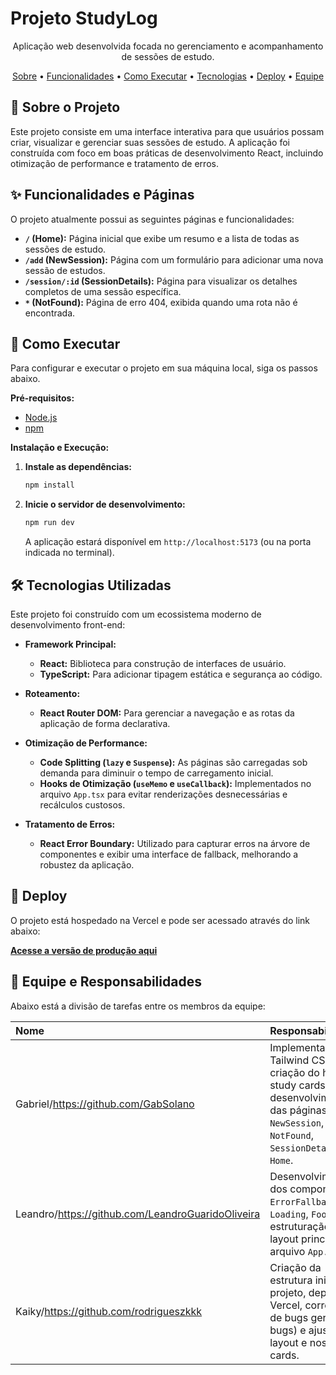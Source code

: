 # Projeto StudyLog

<p align="center">
  Aplicação web desenvolvida focada no gerenciamento e acompanhamento de sessões de estudo.
</p>

<p align="center">
  <a href="#-sobre-o-projeto">Sobre</a> •
  <a href="#-funcionalidades-e-páginas">Funcionalidades</a> •
  <a href="#-como-executar">Como Executar</a> •
  <a href="#-tecnologias-utilizadas">Tecnologias</a> •
  <a href="#-deploy">Deploy</a> •
  <a href="#-equipe">Equipe</a>
</p>

## 📖 Sobre o Projeto

Este projeto consiste em uma interface interativa para que usuários possam criar, visualizar e gerenciar suas sessões de estudo. A aplicação foi construída com foco em boas práticas de desenvolvimento React, incluindo otimização de performance e tratamento de erros.

## ✨ Funcionalidades e Páginas

O projeto atualmente possui as seguintes páginas e funcionalidades:

* **`/` (Home):** Página inicial que exibe um resumo e a lista de todas as sessões de estudo.
* **`/add` (NewSession):** Página com um formulário para adicionar uma nova sessão de estudos.
* **`/session/:id` (SessionDetails):** Página para visualizar os detalhes completos de uma sessão específica.
* **`*` (NotFound):** Página de erro 404, exibida quando uma rota não é encontrada.

## 🚀 Como Executar

Para configurar e executar o projeto em sua máquina local, siga os passos abaixo.

**Pré-requisitos:**
* [Node.js](https://nodejs.org/)
* [npm](https://www.npmjs.com/)

**Instalação e Execução:**

1.  **Instale as dependências:**
    ```bash
    npm install
    ```

2.  **Inicie o servidor de desenvolvimento:**
    ```bash
    npm run dev
    ```
    A aplicação estará disponível em `http://localhost:5173` (ou na porta indicada no terminal).

## 🛠️ Tecnologias Utilizadas

Este projeto foi construído com um ecossistema moderno de desenvolvimento front-end:

* **Framework Principal:**
    * **React:** Biblioteca para construção de interfaces de usuário.
    * **TypeScript:** Para adicionar tipagem estática e segurança ao código.

* **Roteamento:**
    * **React Router DOM:** Para gerenciar a navegação e as rotas da aplicação de forma declarativa.

* **Otimização de Performance:**
    * **Code Splitting (`lazy` e `Suspense`):** As páginas são carregadas sob demanda para diminuir o tempo de carregamento inicial.
    * **Hooks de Otimização (`useMemo` e `useCallback`):** Implementados no arquivo `App.tsx` para evitar renderizações desnecessárias e recálculos custosos.

* **Tratamento de Erros:**
    * **React Error Boundary:** Utilizado para capturar erros na árvore de componentes e exibir uma interface de fallback, melhorando a robustez da aplicação.

## 🔗 Deploy

O projeto está hospedado na Vercel e pode ser acessado através do link abaixo:

**[Acesse a versão de produção aqui](https://studylog-delta.vercel.app/)**

## 👥 Equipe e Responsabilidades

Abaixo está a divisão de tarefas entre os membros da equipe:

| Nome    | Responsabilidades                                                                                                                         |
| :------ | :---------------------------------------------------------------------------------------------------------------------------------------- |
| Gabriel/https://github.com/GabSolano | Implementação do Tailwind CSS, criação do header, study cards e desenvolvimento das páginas: `NewSession`, `NotFound`, `SessionDetails` e `Home`. |
| Leandro/https://github.com/LeandroGuaridoOliveira | Desenvolvimento dos componentes `ErrorFallback`, `Loading`, `Footer`, e estruturação do layout principal no arquivo `App.tsx`.            |
| Kaiky/https://github.com/rodrigueszkkk   | Criação da estrutura inicial do projeto, deploy na Vercel, correções de bugs gerais (fix bugs) e ajustes no layout e nos study cards.      |
